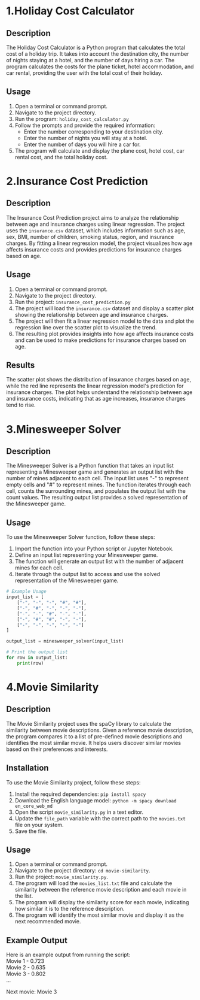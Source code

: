 # 1.Holiday Cost Calculator

## Description
The Holiday Cost Calculator is a Python program that calculates the total cost of a holiday trip. It takes into account the destination city, the number of nights staying at a hotel, and the number of days hiring a car. The program calculates the costs for the plane ticket, hotel accommodation, and car rental, providing the user with the total cost of their holiday.

## Usage
1. Open a terminal or command prompt.
2. Navigate to the project directory.
3. Run the program: `holiday_cost_calculator.py`
4. Follow the prompts and provide the required information:
   - Enter the number corresponding to your destination city.
   - Enter the number of nights you will stay at a hotel.
   - Enter the number of days you will hire a car for.
5. The program will calculate and display the plane cost, hotel cost, car rental cost, and the total holiday cost.

# 2.Insurance Cost Prediction

## Description
The Insurance Cost Prediction project aims to analyze the relationship between age and insurance charges using linear regression. The project uses the `insurance.csv` dataset, which includes information such as age, sex, BMI, number of children, smoking status, region, and insurance charges. By fitting a linear regression model, the project visualizes how age affects insurance costs and provides predictions for insurance charges based on age.

## Usage
1. Open a terminal or command prompt.
3. Navigate to the project directory.
4. Run the project: `insurance_cost_prediction.py`
5. The project will load the `insurance.csv` dataset and display a scatter plot showing the relationship between age and insurance charges.
6. The project will then fit a linear regression model to the data and plot the regression line over the scatter plot to visualize the trend.
7. The resulting plot provides insights into how age affects insurance costs and can be used to make predictions for insurance charges based on age.

## Results
The scatter plot shows the distribution of insurance charges based on age, while the red line represents the linear regression model's prediction for insurance charges. The plot helps understand the relationship between age and insurance costs, indicating that as age increases, insurance charges tend to rise.

# 3.Minesweeper Solver

## Description
The Minesweeper Solver is a Python function that takes an input list representing a Minesweeper game and generates an output list with the number of mines adjacent to each cell. The input list uses "-" to represent empty cells and "#" to represent mines. The function iterates through each cell, counts the surrounding mines, and populates the output list with the count values. The resulting output list provides a solved representation of the Minesweeper game.

## Usage
To use the Minesweeper Solver function, follow these steps:
1. Import the function into your Python script or Jupyter Notebook.
2. Define an input list representing your Minesweeper game.
3. The function will generate an output list with the number of adjacent mines for each cell.
4. Iterate through the output list to access and use the solved representation of the Minesweeper game.

```python
# Example Usage
input_list = [
    ["-", "-", "-", "#", "#"],
    ["-", "#", "-", "-", "-"],
    ["-", "-", "#", "-", "-"],
    ["-", "#", "#", "-", "-"],
    ["-", "-", "-", "-", "-"]
]

output_list = minesweeper_solver(input_list)

# Print the output list
for row in output_list:
    print(row)
```
# 4.Movie Similarity

## Description
The Movie Similarity project uses the spaCy library to calculate the similarity between movie descriptions. Given a reference movie description, the program compares it to a list of pre-defined movie descriptions and identifies the most similar movie. It helps users discover similar movies based on their preferences and interests.

## Installation
To use the Movie Similarity project, follow these steps:

1. Install the required dependencies: `pip install spacy`
2. Download the English language model: `python -m spacy download en_core_web_md`
3. Open the script `movie_similarity.py` in a text editor.
4. Update the `file_path` variable with the correct path to the `movies.txt` file on your system.
5. Save the file.

## Usage
1. Open a terminal or command prompt.
2. Navigate to the project directory: `cd movie-similarity`.
3. Run the project: `movie_similarity.py`.
4. The program will load the `movies_list.txt` file and calculate the similarity between the reference movie description and each movie in the list.
5. The program will display the similarity score for each movie, indicating how similar it is to the reference description.
6. The program will identify the most similar movie and display it as the next recommended movie.

## Example Output
Here is an example output from running the script:<br>
Movie 1 - 0.723 <br>
Movie 2 - 0.635 <br>
Movie 3 - 0.802 <br>
...<br>

Next movie: Movie 3

